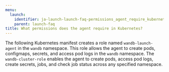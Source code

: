 ```yaml
---
menu:
  launch:
    identifier: ja-launch-launch-faq-permissions_agent_require_kubernetes
    parent: launch-faq
title: What permissions does the agent require in Kubernetes?
---
```


The following Kubernetes manifest creates a role named `wandb-launch-agent` in the `wandb` namespace. This role allows the agent to create pods, configmaps, secrets, and access pod logs in the `wandb` namespace. The `wandb-cluster-role` enables the agent to create pods, access pod logs, create secrets, jobs, and check job status across any specified namespace.